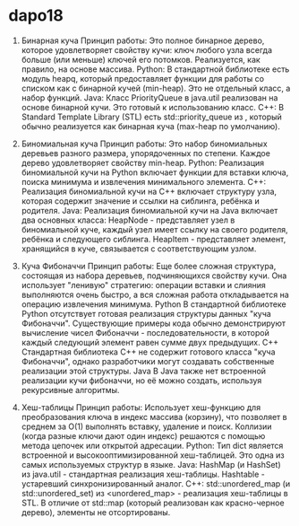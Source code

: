 # dapo18
1. Бинарная куча
Принцип работы: Это полное бинарное дерево, которое удовлетворяет свойству кучи: ключ любого узла всегда больше (или меньше) ключей его потомков. Реализуется, как правило, на основе массива.
Python: В стандартной библиотеке есть модуль heapq, который предоставляет функции для работы со списком как с бинарной кучей (min-heap). Это не отдельный класс, а набор функций.
Java: Класс PriorityQueue в java.util реализован на основе бинарной кучи. Это готовый к использованию класс.
C++: В Standard Template Library (STL) есть std::priority_queue из <queue>, который обычно реализуется как бинарная куча (max-heap по умолчанию).
3. Биномиальная куча
Принцип работы: Это набор биномиальных деревьев разного размера, упорядоченных по степени. Каждое дерево удовлетворяет свойству min-heap.
Python: Реализация биномиальной кучи на Python включает функции для вставки ключа, поиска минимума и извлечения минимального элемента.
C++: Реализация биномиальной кучи на C++ включает структуру узла, которая содержит значение и ссылки на сиблинга, ребёнка и родителя.
Java: Реализация биномиальной кучи на Java включает два основных класса: 
HeapNode - представляет узел в биномиальной куче, каждый узел имеет ссылку на своего родителя, ребёнка и следующего сиблинга.
HeapItem - представляет элемент, хранящийся в куче, связывается с соответствующим узлом.
4. Куча Фибоначчи
Принцип работы: Еще более сложная структура, состоящая из набора деревьев, подчиняющихся свойству кучи. Она использует "ленивую" стратегию: операции вставки и слияния выполняются очень быстро, а вся сложная работа откладывается на операцию извлечения минимума.
Python
В стандартной библиотеке Python отсутствует готовая реализация структуры данных "куча Фибоначчи". Существующие примеры кода обычно демонстрируют вычисление чисел Фибоначчи - последовательности, в которой каждый следующий элемент равен сумме двух предыдущих.
C++
Стандартная библиотека C++ не содержит готового класса "куча Фибоначчи", однако разработчики могут создавать собственные реализации этой структуры.
Java
В Java также нет встроенной реализации кучи фибоначчи, но её можно создать, используя рекурсивные алгоритмы.

5. Хеш-таблицы
Принцип работы: Использует хеш-функцию для преобразования ключа в индекс массива (корзину), что позволяет в среднем за O(1) выполнять вставку, удаление и поиск. Коллизии (когда разные ключи дают один индекс) решаются с помощью метода цепочек или открытой адресации.
Python: Тип dict является встроенной и высокооптимизированной хеш-таблицей. Это одна из самых используемых структур в языке.
Java: HashMap (и HashSet) из java.util - стандартная реализация хеш-таблицы. Hashtable - устаревший синхронизированный аналог.
C++: std::unordered_map (и std::unordered_set) из <unordered_map> - реализация хеш-таблицы в STL. В отличие от std::map (который реализован как красно-черное дерево), элементы не отсортированы.

